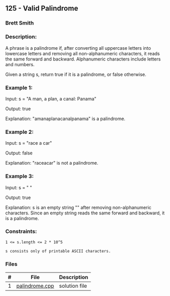 ## 125 - Valid Palindrome
### Brett Smith 
### Description:

A phrase is a palindrome if, after converting all uppercase letters into lowercase letters and removing all non-alphanumeric characters, it reads the same forward and backward. Alphanumeric characters include letters and numbers.

Given a string s, return true if it is a palindrome, or false otherwise.

 

### Example 1:

Input: s = "A man, a plan, a canal: Panama"

Output: true

Explanation: "amanaplanacanalpanama" is a palindrome.

### Example 2:

Input: s = "race a car"

Output: false

Explanation: "raceacar" is not a palindrome.

### Example 3:

Input: s = " "

Output: true

Explanation: s is an empty string "" after removing non-alphanumeric characters.
Since an empty string reads the same forward and backward, it is a palindrome.
 

### Constraints:

`1 <= s.length <= 2 * 10^5`

`s consists only of printable ASCII characters.`

### Files

|   #   | File                       | Description                                                |
| :---: | -------------------------- | ---------------------------------------------------------- |
|   1   | [palindrome.cpp](./palindrome.cpp)     | solution file                                        |